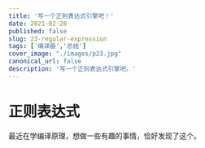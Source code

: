 ```yaml
---
title: '写一个正则表达式引擎吧！'
date: 2021-02-20
published: false
slug: 23-regular-expression
tags: ['编译器','总结']
cover_image: "./images/p23.jpg"
canonical_url: false
description: '写一个正则表达式引擎吧。'
---
```


# 正则表达式

最近在学编译原理，想做一些有趣的事情，恰好发现了这个。
